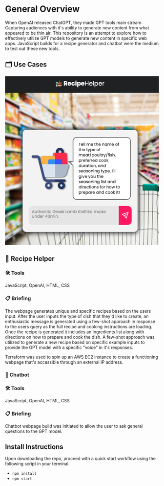 # General Overview
When OpenAI released ChatGPT, they made GPT tools main stream. Capturing audiences with it's ability to generate new content from what appeared to be thin air. This repository is an attempt to explore how to effectively utilize GPT models to generate new content in specific web apps. JavaScript builds for a recipe generator and chatbot were the medium to test out these new tools.

## 🗂️ Use Cases
![alt text](https://github.com/mfturra/recipe-helper/blob/main/static/imgs/recipe-helper-home.png)
## 🥘 Recipe Helper
### 🛠️ Tools
JavaScript, OpenAI, HTML, CSS

### 📋 Briefing
The webpage generates unique and specific recipes based on the users input. After the user inputs the type of dish that they'd like to create, an enthusiastic message is generated using a few-shot approach in response to the users query as the full recipe and cooking instructions are loading. Once the recipe is generated it includes an ingredients list along with directions on how to prepare and cook the dish. A few-shot approach was utilized to generate a new recipe based on specific example inputs to provide the GPT model with a specific "voice" in it's responses.

Terraform was used to spin up an AWS EC2 instance to create a functioning webpage that's accessible through an external IP address.

### 💬 Chatbot
### 🛠️ Tools
JavaScript, OpenAI, HTML, CSS

### 📋 Briefing
Chatbot webpage build was initiated to allow the user to ask general questions to the GPT model.

## Install Instructions
Upon downloading the repo, proceed with a quick start workflow using the following script in your terminal.
- `npm install`
- `npm start`
